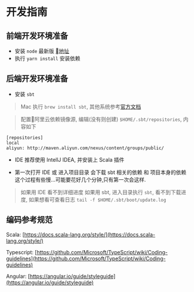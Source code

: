 
# 开发指南

## 前端开发环境准备

- 安装 `node` 最新版 [地址](https://nodejs.org/en/)
- 执行 `yarn install` 安装依赖

## 后端开发环境准备

- 安装 `sbt`

> Mac 执行 `brew install sbt`, 其他系统参考[官方文档](https://www.scala-sbt.org/documentation.html)

> 配置阿里云依赖镜像源, 编辑(没有则创建) `$HOME/.sbt/repositories`, 内容如下

```
[repositories]
local
aliyun: http://maven.aliyun.com/nexus/content/groups/public/
```

- IDE 推荐使用 IntellJ IDEA, 并安装上 Scala 插件

- 第一次打开 IDE 或 进入项目目录 会下载 sbt 相关的依赖 和 项目本身的依赖这个过程有些慢...可能要花好几个分钟,只有第一次会这样.

> 如果用 IDE 看不到详细进度
> 如果用 sbt, 进入目录执行 `sbt`, 看不到下载进度, 如果想看可查看日志 `tail -f $HOME/.sbt/boot/update.log`

## 编码参考规范

Scala: [https://docs.scala-lang.org/style/](https://docs.scala-lang.org/style/)

Typescript: [https://github.com/Microsoft/TypeScript/wiki/Coding-guidelines](https://github.com/Microsoft/TypeScript/wiki/Coding-guidelines)

Angular: [https://angular.io/guide/styleguide](https://angular.io/guide/styleguide)

